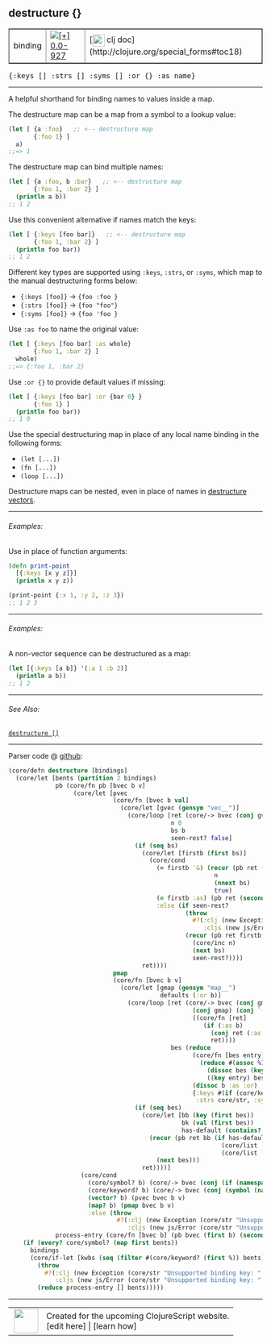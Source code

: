 ## destructure {}



 <table border="1">
<tr>
<td>binding</td>
<td><a href="https://github.com/cljsinfo/cljs-api-docs/tree/0.0-927"><img valign="middle" alt="[+] 0.0-927" title="Added in 0.0-927" src="https://img.shields.io/badge/+-0.0--927-lightgrey.svg"></a> </td>
<td>
[<img height="24px" valign="middle" src="http://i.imgur.com/1GjPKvB.png"> clj doc](http://clojure.org/special_forms#toc18)
</td>
</tr>
</table>

<samp>{:keys \[\] :strs \[\] :syms \[\] :or {} :as name}</samp><br>

---


A helpful shorthand for binding names to values inside a map.

The destructure map can be a map from a symbol to a lookup value:

```clj
(let [ {a :foo}   ;; <-- destructure map
       {:foo 1} ]
  a)
;;=> 1
```

The destructure map can bind multiple names:

```clj
(let [ {a :foo, b :bar}   ;; <-- destructure map
       {:foo 1, :bar 2} ]
  (println a b))
;; 1 2
```

Use this convenient alternative if names match the keys:

```clj
(let [ {:keys [foo bar]}   ;; <-- destructure map
       {:foo 1, :bar 2} ]
  (println foo bar))
;; 1 2
```

Different key types are supported using `:keys`, `:strs`, or `:syms`, which
map to the manual destructuring forms below:

- `{:keys [foo]}` -> `{foo :foo }`
- `{:strs [foo]}` -> `{foo "foo"}`
- `{:syms [foo]}` -> `{foo 'foo }`

Use `:as foo` to name the original value:

```clj
(let [ {:keys [foo bar] :as whole}
       {:foo 1, :bar 2} ]
  whole)
;;=> {:foo 1, :bar 2}
```

Use `:or {}` to provide default values if missing:

```clj
(let [ {:keys [foo bar] :or {bar 0} }
       {:foo 1} ]
  (println foo bar))
;; 1 0
```

Use the special destructuring map in place of any local name binding in the
following forms:

- `(let [...])`
- `(fn [...])`
- `(loop [...])`

Destructure maps can be nested, even in place of names in [destructure
vectors](syntax_destructure-vector.md).

---

###### Examples:

Use in place of function arguments:

```clj
(defn print-point
  [{:keys [x y z]}]
  (println x y z))

(print-point {:x 1, :y 2, :z 3})
;; 1 2 3
```

---
###### Examples:

A non-vector sequence can be destructured as a map:

```clj
(let [{:keys [a b]} '(:a 1 :b 2)]
  (println a b))
;; 1 2
```

---

###### See Also:

[`destructure []`](syntax_destructure-vector.md)<br>

---




Parser code @ [github](https://github.com/clojure/clojurescript/blob/r1.7.28/src/main/clojure/cljs/core.cljc#L617-L686):

```clj
(core/defn destructure [bindings]
  (core/let [bents (partition 2 bindings)
             pb (core/fn pb [bvec b v]
                  (core/let [pvec
                             (core/fn [bvec b val]
                               (core/let [gvec (gensym "vec__")]
                                 (core/loop [ret (core/-> bvec (conj gvec) (conj val))
                                             n 0
                                             bs b
                                             seen-rest? false]
                                   (if (seq bs)
                                     (core/let [firstb (first bs)]
                                       (core/cond
                                         (= firstb '&) (recur (pb ret (second bs) (core/list `nthnext gvec n))
                                                         n
                                                         (nnext bs)
                                                         true)
                                         (= firstb :as) (pb ret (second bs) gvec)
                                         :else (if seen-rest?
                                                 (throw
                                                   #?(:clj (new Exception "Unsupported binding form, only :as can follow & parameter")
                                                      :cljs (new js/Error "Unsupported binding form, only :as can follow & parameter")))
                                                 (recur (pb ret firstb (core/list `nth gvec n nil))
                                                   (core/inc n)
                                                   (next bs)
                                                   seen-rest?))))
                                     ret))))
                             pmap
                             (core/fn [bvec b v]
                               (core/let [gmap (gensym "map__")
                                          defaults (:or b)]
                                 (core/loop [ret (core/-> bvec (conj gmap) (conj v)
                                                   (conj gmap) (conj `(if (implements? ISeq ~gmap) (apply hash-map ~gmap) ~gmap))
                                                   ((core/fn [ret]
                                                      (if (:as b)
                                                        (conj ret (:as b) gmap)
                                                        ret))))
                                             bes (reduce
                                                   (core/fn [bes entry]
                                                     (reduce #(assoc %1 %2 ((val entry) %2))
                                                       (dissoc bes (key entry))
                                                       ((key entry) bes)))
                                                   (dissoc b :as :or)
                                                   {:keys #(if (core/keyword? %) % (keyword (core/str %))),
                                                    :strs core/str, :syms #(core/list `quote %)})]
                                   (if (seq bes)
                                     (core/let [bb (key (first bes))
                                                bk (val (first bes))
                                                has-default (contains? defaults bb)]
                                       (recur (pb ret bb (if has-default
                                                           (core/list `get gmap bk (defaults bb))
                                                           (core/list `get gmap bk)))
                                         (next bes)))
                                     ret))))]
                    (core/cond
                      (core/symbol? b) (core/-> bvec (conj (if (namespace b) (symbol (name b)) b)) (conj v))
                      (core/keyword? b) (core/-> bvec (conj (symbol (name b))) (conj v))
                      (vector? b) (pvec bvec b v)
                      (map? b) (pmap bvec b v)
                      :else (throw
                              #?(:clj (new Exception (core/str "Unsupported binding form: " b))
                                 :cljs (new js/Error (core/str "Unsupported binding form: " b)))))))
             process-entry (core/fn [bvec b] (pb bvec (first b) (second b)))]
    (if (every? core/symbol? (map first bents))
      bindings
      (core/if-let [kwbs (seq (filter #(core/keyword? (first %)) bents))]
        (throw
          #?(:clj (new Exception (core/str "Unsupported binding key: " (ffirst kwbs)))
             :cljs (new js/Error (core/str "Unsupported binding key: " (ffirst kwbs)))))
        (reduce process-entry [] bents)))))
```

<!--
Repo - tag - source tree - lines:

 <pre>
clojurescript @ r1.7.28
└── src
    └── main
        └── clojure
            └── cljs
                └── <ins>[core.cljc:617-686](https://github.com/clojure/clojurescript/blob/r1.7.28/src/main/clojure/cljs/core.cljc#L617-L686)</ins>
</pre>

-->

---




 <table>
<tr><td>
<img valign="middle" align="right" width="48px" src="http://i.imgur.com/Hi20huC.png">
</td><td>
Created for the upcoming ClojureScript website.<br>
[edit here] | [learn how]
</td></tr></table>

[edit here]:https://github.com/cljsinfo/cljs-api-docs/blob/master/cljsdoc/syntax_destructure-map.cljsdoc
[learn how]:https://github.com/cljsinfo/cljs-api-docs/wiki/cljsdoc-files

<!--

This information was too distracting to show to readers, but I'll leave it
commented here since it is helpful to:

- pretty-print the data used to generate this document
- and show how to retrieve that data



The API data for this symbol:

```clj
{:description "A helpful shorthand for binding names to values inside a map.\n\nThe destructure map can be a map from a symbol to a lookup value:\n\n```clj\n(let [ {a :foo}   ;; <-- destructure map\n       {:foo 1} ]\n  a)\n;;=> 1\n```\n\nThe destructure map can bind multiple names:\n\n```clj\n(let [ {a :foo, b :bar}   ;; <-- destructure map\n       {:foo 1, :bar 2} ]\n  (println a b))\n;; 1 2\n```\n\nUse this convenient alternative if names match the keys:\n\n```clj\n(let [ {:keys [foo bar]}   ;; <-- destructure map\n       {:foo 1, :bar 2} ]\n  (println foo bar))\n;; 1 2\n```\n\nDifferent key types are supported using `:keys`, `:strs`, or `:syms`, which\nmap to the manual destructuring forms below:\n\n- `{:keys [foo]}` -> `{foo :foo }`\n- `{:strs [foo]}` -> `{foo \"foo\"}`\n- `{:syms [foo]}` -> `{foo 'foo }`\n\nUse `:as foo` to name the original value:\n\n```clj\n(let [ {:keys [foo bar] :as whole}\n       {:foo 1, :bar 2} ]\n  whole)\n;;=> {:foo 1, :bar 2}\n```\n\nUse `:or {}` to provide default values if missing:\n\n```clj\n(let [ {:keys [foo bar] :or {bar 0} }\n       {:foo 1} ]\n  (println foo bar))\n;; 1 0\n```\n\nUse the special destructuring map in place of any local name binding in the\nfollowing forms:\n\n- `(let [...])`\n- `(fn [...])`\n- `(loop [...])`\n\nDestructure maps can be nested, even in place of names in [destructure\nvectors](syntax/destructure-vector).",
 :ns "syntax",
 :name "destructure-map",
 :history [["+" "0.0-927"]],
 :type "binding",
 :related ["syntax/destructure-vector"],
 :full-name-encode "syntax_destructure-map",
 :source {:code "(core/defn destructure [bindings]\n  (core/let [bents (partition 2 bindings)\n             pb (core/fn pb [bvec b v]\n                  (core/let [pvec\n                             (core/fn [bvec b val]\n                               (core/let [gvec (gensym \"vec__\")]\n                                 (core/loop [ret (core/-> bvec (conj gvec) (conj val))\n                                             n 0\n                                             bs b\n                                             seen-rest? false]\n                                   (if (seq bs)\n                                     (core/let [firstb (first bs)]\n                                       (core/cond\n                                         (= firstb '&) (recur (pb ret (second bs) (core/list `nthnext gvec n))\n                                                         n\n                                                         (nnext bs)\n                                                         true)\n                                         (= firstb :as) (pb ret (second bs) gvec)\n                                         :else (if seen-rest?\n                                                 (throw\n                                                   #?(:clj (new Exception \"Unsupported binding form, only :as can follow & parameter\")\n                                                      :cljs (new js/Error \"Unsupported binding form, only :as can follow & parameter\")))\n                                                 (recur (pb ret firstb (core/list `nth gvec n nil))\n                                                   (core/inc n)\n                                                   (next bs)\n                                                   seen-rest?))))\n                                     ret))))\n                             pmap\n                             (core/fn [bvec b v]\n                               (core/let [gmap (gensym \"map__\")\n                                          defaults (:or b)]\n                                 (core/loop [ret (core/-> bvec (conj gmap) (conj v)\n                                                   (conj gmap) (conj `(if (implements? ISeq ~gmap) (apply hash-map ~gmap) ~gmap))\n                                                   ((core/fn [ret]\n                                                      (if (:as b)\n                                                        (conj ret (:as b) gmap)\n                                                        ret))))\n                                             bes (reduce\n                                                   (core/fn [bes entry]\n                                                     (reduce #(assoc %1 %2 ((val entry) %2))\n                                                       (dissoc bes (key entry))\n                                                       ((key entry) bes)))\n                                                   (dissoc b :as :or)\n                                                   {:keys #(if (core/keyword? %) % (keyword (core/str %))),\n                                                    :strs core/str, :syms #(core/list `quote %)})]\n                                   (if (seq bes)\n                                     (core/let [bb (key (first bes))\n                                                bk (val (first bes))\n                                                has-default (contains? defaults bb)]\n                                       (recur (pb ret bb (if has-default\n                                                           (core/list `get gmap bk (defaults bb))\n                                                           (core/list `get gmap bk)))\n                                         (next bes)))\n                                     ret))))]\n                    (core/cond\n                      (core/symbol? b) (core/-> bvec (conj (if (namespace b) (symbol (name b)) b)) (conj v))\n                      (core/keyword? b) (core/-> bvec (conj (symbol (name b))) (conj v))\n                      (vector? b) (pvec bvec b v)\n                      (map? b) (pmap bvec b v)\n                      :else (throw\n                              #?(:clj (new Exception (core/str \"Unsupported binding form: \" b))\n                                 :cljs (new js/Error (core/str \"Unsupported binding form: \" b)))))))\n             process-entry (core/fn [bvec b] (pb bvec (first b) (second b)))]\n    (if (every? core/symbol? (map first bents))\n      bindings\n      (core/if-let [kwbs (seq (filter #(core/keyword? (first %)) bents))]\n        (throw\n          #?(:clj (new Exception (core/str \"Unsupported binding key: \" (ffirst kwbs)))\n             :cljs (new js/Error (core/str \"Unsupported binding key: \" (ffirst kwbs)))))\n        (reduce process-entry [] bents)))))",
          :title "Parser code",
          :repo "clojurescript",
          :tag "r1.7.28",
          :filename "src/main/clojure/cljs/core.cljc",
          :lines [617 686]},
 :usage ["{:keys [] :strs [] :syms [] :or {} :as name}"],
 :examples [{:id "0d56ee",
             :content "Use in place of function arguments:\n\n```clj\n(defn print-point\n  [{:keys [x y z]}]\n  (println x y z))\n\n(print-point {:x 1, :y 2, :z 3})\n;; 1 2 3\n```"}
            {:id "7a51df",
             :content "A non-vector sequence can be destructured as a map:\n\n```clj\n(let [{:keys [a b]} '(:a 1 :b 2)]\n  (println a b))\n;; 1 2\n```"}],
 :full-name "syntax/destructure-map",
 :display "destructure {}",
 :clj-doc "http://clojure.org/special_forms#toc18"}

```

Retrieve the API data for this symbol:

```clj
;; from Clojure REPL
(require '[clojure.edn :as edn])
(-> (slurp "https://raw.githubusercontent.com/cljsinfo/cljs-api-docs/catalog/cljs-api.edn")
    (edn/read-string)
    (get-in [:symbols "syntax/destructure-map"]))
```

-->
